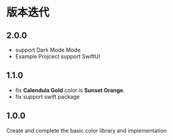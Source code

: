 # 版本迭代

## 2.0.0

- support Dark Mode Mode
- Example Projcect support SwiftUI

## 1.1.0

- fix **Calendula Gold** color is **Sunset Orange**.
- fix support swift package

## 1.0.0

Create and complete the basic color library and implementation
